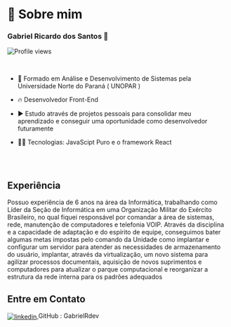# 🚀 Sobre mim

### Gabriel Ricardo dos Santos 👋
<p align="left"> <img src="https://komarev.com/ghpvc/?username=gabrielrdevo&color=blue" alt="Profile views" /> </p>
<br>

- 🔭 Formado em Análise e Desenvolvimento de Sistemas pela Universidade Norte do Paraná ( UNOPAR ) 

- 🔥 Desenvolvedor Front-End 

- ▶️ Estudo através de projetos pessoais para consolidar meu aprendizado e conseguir uma oportunidade como desenvolvedor futuramente 

- 👨‍💻 Tecnologias: JavaScipt Puro e o framework React 

<br><br>

## Experiência
Possuo experiência de 6 anos na área da Informática, trabalhando como Líder da Seção de Informática em uma Organização Militar do Exército Brasileiro, no qual fiquei responsável por comandar a área de sistemas, rede, manutenção de computadores e telefonia VOIP. Através da disciplina e a capacidade de adaptação e do espírito de equipe, conseguimos bater algumas metas impostas pelo comando da Unidade como implantar e configurar um servidor para atender as necessidades de armazenamento do usuário, implantar, através da virtualização, um novo sistema para agilizar processos documentais, aquisição de novos suprimentos e computadores para atualizar o parque computacional e reorganizar a estrutura da rede interna para os padrões adequados

   
## Entre em Contato
<a href="https://www.linkedin.com/in/gabriel-ricardo-2b3984161/" target="_blank">
  <img align="center" src="https://img.shields.io/badge/-gabrielrdev-05122A?style=flat&logo=linkedin" alt="linkedin"/>
</a>
GitHub : GabrielRdev





